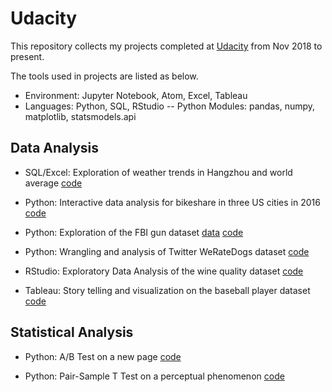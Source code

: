 # Udacity
This repository collects my projects completed at [Udacity](https://udacity.com) from Nov 2018 to present.  

The tools used in projects are listed as below.
- Environment: Jupyter Notebook, Atom, Excel, Tableau
- Languages: Python, SQL, RStudio
-- Python Modules: pandas, numpy, matplotlib, statsmodels.api  

## **Data Analysis**
* SQL/Excel: Exploration of weather trends in Hangzhou and world average [code](https://github.com/XueyunZhou/Udacity/blob/master/1.1%20Exploring%20Weather%20Trends.pdf)

* Python: Interactive data analysis for bikeshare in three US cities in 2016 [code](https://github.com/XueyunZhou/Udacity/blob/master/1.2%20Explore%20US%20Bikeshare%20Data/bikeshare.py)

* Python: Exploration of the FBI gun dataset [data](https://github.com/BuzzFeedNews/nics-firearm-background-checks/blob/master/README.md) [code](https://github.com/XueyunZhou/Udacity/blob/master/1.3%20Investigate%20a%20Dataset/1.3%20Investigate%20a%20Dataset.ipynb)

* Python: Wrangling and analysis of Twitter WeRateDogs dataset [code]()

* RStudio: Exploratory Data Analysis of the wine quality dataset [code]()

* Tableau: Story telling and visualization on the baseball player dataset [code]()

## **Statistical Analysis**
* Python: A/B Test on a new page [code](https://github.com/XueyunZhou/Udacity/blob/master/1.4%20Analyze%20A:B%20Test%20Results/Analyze%20A:B%20Test%20Results.ipynb)

* Python: Pair-Sample T Test on a perceptual phenomenon [code](https://github.com/XueyunZhou/Udacity/blob/master/2.1%20Test%20a%20Perceptual%20Phenomenon/2.1%20Test%20a%20Perceptual%20Phenomenon%20.ipynb)
